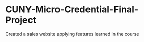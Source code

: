 # CUNY-Micro-Credential-Final-Project

Created a sales website applying features learned in the course

